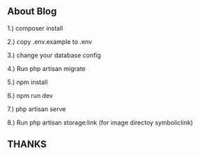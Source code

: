 ## About Blog

<p>1.) composer install</p>
<p>2.) copy .env.example to .env</p>
<p>3.) change your database config</p>
<p>4.) Run php artisan migrate</p>
<p>5.) npm install</p>
<p>6.) npm run dev</p>
<p>7.) php artisan serve</p>
<p>8.) Run php artisan storage:link   (for image directoy symboliclink)</p>


##  THANKS
